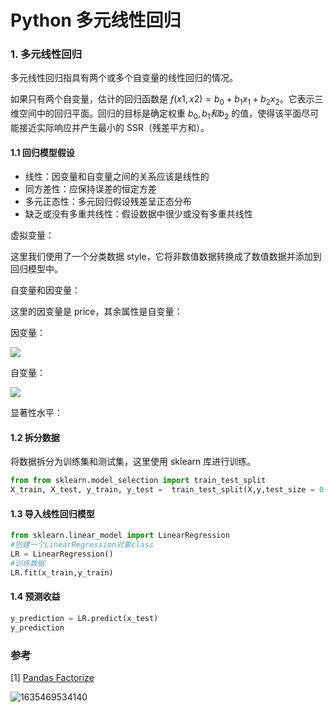 # Python 多元线性回归

### 1. 多元线性回归

多元线性回归指具有两个或多个自变量的线性回归的情况。

如果只有两个自变量，估计的回归函数是 $f(x1,x2)=b_0+b_1x_1+b_2x_2$。它表示三维空间中的回归平面。回归的目标是确定权重 $b_0,b_1 和 b_2$ 的值，使得该平面尽可能接近实际响应并产生最小的 SSR（残差平方和）。



#### 1.1 回归模型假设

* 线性：因变量和自变量之间的关系应该是线性的
* 同方差性：应保持误差的恒定方差
* 多元正态性：多元回归假设残差呈正态分布
* 缺乏或没有多重共线性：假设数据中很少或没有多重共线性

虚拟变量：

这里我们使用了一个分类数据 style，它将非数值数据转换成了数值数据并添加到回归模型中。

自变量和因变量：

这里的因变量是 price，其余属性是自变量：

因变量：

![](https://gitee.com/zhang-jianhua1/blogimage/raw/master/img/20211029082614.png)

自变量：

![](https://gitee.com/zhang-jianhua1/blogimage/raw/master/img/20211029082651.png)

显著性水平：







#### 1.2 拆分数据

将数据拆分为训练集和测试集，这里使用 sklearn 库进行训练。

~~~python
from from sklearn.model_selection import train_test_split
X_train, X_test, y_train, y_test =  train_test_split(X,y,test_size = 0.2, random_state= 0)
~~~

#### 1.3 导入线性回归模型

~~~python
from sklearn.linear_model import LinearRegression 
#创建一个LinearRegression对象class 
LR = LinearRegression() 
#训练数据
LR.fit(x_train,y_train)
~~~

#### 1.4 预测收益

~~~python
y_prediction = LR.predict(x_test) 
y_prediction
~~~



### 参考

[1] [Pandas Factorize](https://www.geeksforgeeks.org/python-pandas-factorize/)







![1635469534140](C:\Users\Administrator\AppData\Roaming\Typora\typora-user-images\1635469534140.png)